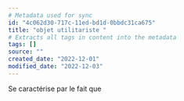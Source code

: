 ```yaml
---
# Metadata used for sync
id: "4c062d30-717c-11ed-bd1d-0bbdc31ca675"
title: "objet utilitariste "
# Extracts all tags in content into the metadata
tags: []
source: ""
created_date: "2022-12-01"
modified_date: "2022-12-03"
---
```

Se caractérise par le fait que 